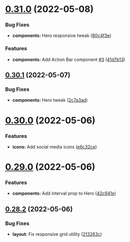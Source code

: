 # [0.31.0](https://github.com/jacecotton/tcds/compare/v0.30.1...v0.31.0) (2022-05-08)


### Bug Fixes

* **components:** Hero responsive tweak ([80c4f3e](https://github.com/jacecotton/tcds/commit/80c4f3e13e3e351ecd5d228a1858b8376c7ff8b9))


### Features

* **components:** Add Action Bar component [#3](https://github.com/jacecotton/tcds/issues/3) ([41d7b13](https://github.com/jacecotton/tcds/commit/41d7b130f5c9d337df2a501c4834a03a8a785bd2))



## [0.30.1](https://github.com/jacecotton/tcds/compare/v0.30.0...v0.30.1) (2022-05-07)


### Bug Fixes

* **components:** Hero tweak ([2c7a3ad](https://github.com/jacecotton/tcds/commit/2c7a3adbbde943196e9eb6977f55ab4b5c37999f))



# [0.30.0](https://github.com/jacecotton/tcds/compare/v0.29.0...v0.30.0) (2022-05-06)


### Features

* **icons:** Add social media icons ([e6c32ce](https://github.com/jacecotton/tcds/commit/e6c32cebd28e3a5ff10b0b81e7c46c4ed5638a1e))



# [0.29.0](https://github.com/jacecotton/tcds/compare/v0.28.2...v0.29.0) (2022-05-06)


### Features

* **components:** Add interval prop to Hero ([42c941e](https://github.com/jacecotton/tcds/commit/42c941e6b7b15b80da0fcb809b6aa1b17aa7e29a))



## [0.28.2](https://github.com/jacecotton/tcds/compare/v0.28.1...v0.28.2) (2022-05-06)


### Bug Fixes

* **layout:** Fix responsive grid utility ([213263c](https://github.com/jacecotton/tcds/commit/213263cce38ac1f9e7c0ed0d29eacdf15e2c7e52))



